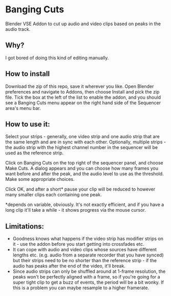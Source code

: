 # Banging Cuts
Blender VSE Addon to cut up audio and video clips based on peaks in the audio track.

## Why?
I got bored of doing this kind of editing manually.

## How to install
Download the zip of this repo, save it wherever you like. Open Blender preferences and navigate to Addons, then choose Install and pick the zip file. Tick the box at the left of the list to enable the addon, and you should see a Banging Cuts menu appear on the right hand side of the Sequencer area's menu bar.

## How to use it:
Select your strips - generally, one video strip and one audio strip that are the same length and are in sync with each other. Optionally, multiple strips - the audio strip with the highest channel number in the sequencer will be used as the reference strip.

Click on Banging Cuts on the top right of the sequencer panel, and choose Make Cuts. A dialog appears and you can choose how many frames you want before and after the peak, and the audio level to use as the threshold. Make some appropriate choices.

Click OK, and after a short* pause your clip will be reduced to however many smaller clips each containing one peak.

*depends on variable, obviously. It's not exactly efficient, and if you have a long clip it'll take a while - it shows progress via the mouse cursor.

## Limitations:
- Goodness knows what happens if the video strip has modifier strips on it - use the addon before you start getting into crossfades etc.
- It can cope with audio and video clips whose sources have different lengths etc. (e.g. audio from a separate recorder that you have synced) but their strips need to be no shorter than the reference strip - if the audio has peaks after the end of the video, it'll break.
- Since audio strips can only be shuffled around at 1-frame resolution, the peaks won't be perfectly aligned with a frame, so if you're going for a super tight clip to get a buzz of events, the period will be a bit wonky. If this is a problem you can maybe resample to a higher framerate.

